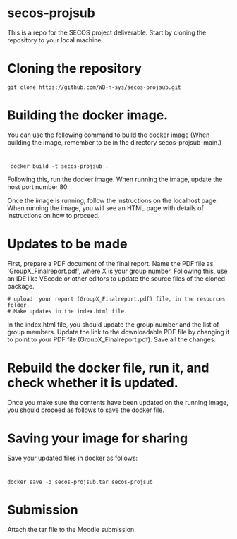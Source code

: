 # secos-projsub
This is a repo for the SECOS project deliverable.
Start by cloning the repository to your local machine.

# Cloning the repository
    git clone https://github.com/WB-n-sys/secos-projsub.git

# Building the docker image.
  You can use the following command to build the docker image (When building the image, remember to be in the directory secos-projsub-main.)
  #  
     docker build -t secos-projsub .


Following this, run the docker image. When running the image, update the host port number 80.

Once the image is running, follow the instructions on the localhost page. When running the image, you will see an HTML page with details of instructions on how to proceed.

# Updates to be made
 First, prepare a PDF document of the final report. Name the PDF file as 'GroupX_Finalreport.pdf', where X is your group number.
 Following this, use  an IDE like VScode or other editors to update the source files of the cloned package.

    # upload  your report (GroupX_Finalreport.pdf) file, in the resources folder.
    # Make updates in the index.html file. 

In the index.html file, you should update the group number and the list of group members.
Update the link to the downloadable PDF file by changing it to point to your PDF file (GroupX_Finalreport.pdf).
Save all the changes.

# Rebuild the docker file, run it, and check whether it is updated.

Once you make sure the contents have been updated on the running image, you should proceed as follows to save the docker file.
# Saving your image for sharing
Save your updated files in docker as follows:
# 
    docker save -o secos-projsub.tar secos-projsub

 # Submission 

 Attach the tar file to the Moodle submission.

